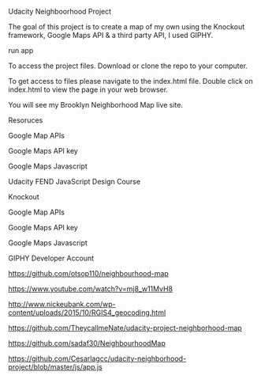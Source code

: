 Udacity Neighboorhood Project

The goal of this project is  to create a map of my own using the Knockout framework, Google Maps API & a third party API, I used GIPHY.

run app

To access the project files. Download or clone the repo to your computer.

To get access to files please navigate to the index.html file. Double click on index.html to view the page in your web browser.

You will see my Brooklyn Neighborhood Map live site.


Resoruces

Google Map APIs

Google Maps API key

Google Maps Javascript

Udacity FEND JavaScript Design Course

Knockout

Google Map APIs

Google Maps API key

Google Maps Javascript

GIPHY Developer Account

https://github.com/otsop110/neighbourhood-map

https://www.youtube.com/watch?v=mj8_w11MvH8

http://www.nickeubank.com/wp-content/uploads/2015/10/RGIS4_geocoding.html

https://github.com/TheycallmeNate/udacity-project-neighborhood-map 

https://github.com/sadaf30/NeighbourhoodMap

https://github.com/Cesarlagcc/udacity-neighborhood-project/blob/master/js/app.js

